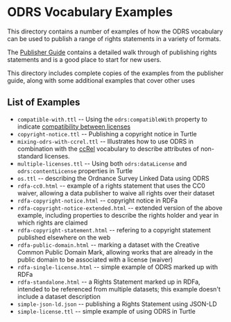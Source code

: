 # ODRS Vocabulary Examples

This directory contains a number of examples of how the ODRS vocabulary can be used to publish a range of rights statements in a variety of formats.

The [Publisher Guide](https://github.com/theodi/open-data-licensing/blob/master/guides/publisher-guide.md) contains a detailed walk through of publishing rights statements and is a good place to start for new users.

This directory includes complete copies of the examples from the publisher guide, along with some additional examples that cover other uses

## List of Examples

* `compatible-with.ttl` -- Using the `odrs:compatibleWith` property to indicate [compatibility between licenses](https://github.com/theodi/open-data-licensing/blob/master/guides/licence-compatibility.md)
* `copyright-notice.ttl` -- Publishing a copyright notice in Turtle
* `mixing-odrs-with-ccrel.ttl` -- Illustrates how to use ODRS in combination with the [ccRel](http://creativecommons.org/ns) vocabulary to describe attributes of non-standard licenses.
* `multiple-licenses.ttl` -- Using both `odrs:dataLicense` and `odrs:contentLicense` properties in Turtle
* `os.ttl` -- describing the Ordnance Survey Linked Data using ODRS
* `rdfa-cc0.html` -- example of a rights statement that uses the CC0 waiver, allowing a data publisher to waive all rights over their dataset
* `rdfa-copyright-notice.html` -- copyright notice in RDFa
* `rdfa-copyright-notice-extended.html` -- extended version of the above example, including properties to describe the rights holder and year in which rights are claimed
* `rdfa-copyright-statement.html` -- refering to a copyright statement published elsewhere on the web
* `rdfa-public-domain.html` -- marking a dataset with the Creative Common Public Domain Mark, allowing works that are already in the public domain to be associated with a license (waiver)
* `rdfa-single-license.html` -- simple example of ODRS marked up with RDFa
* `rdfa-standalone.html` -- a Rights Statement marked up in RDFa, intended to be referenced from multiple datasets; this example doesn't include a dataset description
* `simple-json-ld.json` -- publishing a Rights Statement using JSON-LD
* `simple-license.ttl` -- simple example of using ODRS in Turtle

